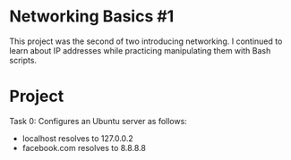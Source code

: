 # Networking Basics #1
This project was the second of two introducing networking. I continued to learn about IP addresses while practicing manipulating them with Bash scripts.
# Project
 Task 0: Configures an Ubuntu server as follows:
  - localhost resolves to 127.0.0.2
   - facebook.com resolves to 8.8.8.8
